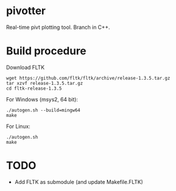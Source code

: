 # pivotter

Real-time pivt plotting tool. Branch in C++.

# Build procedure

Download FLTK 

    wget https://github.com/fltk/fltk/archive/release-1.3.5.tar.gz
    tar xzvf release-1.3.5.tar.gz
    cd fltk-release-1.3.5

For Windows (msys2, 64 bit):

    ./autogen.sh --build=mingw64
    make

For Linux:

    ./autogen.sh
    make


# TODO

- Add FLTK as submodule (and update Makefile.FLTK)
